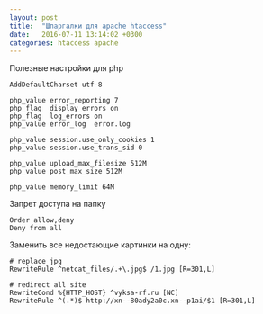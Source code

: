 ```yaml
---
layout: post
title:  "Шпаргалки для apache htaccess"
date:   2016-07-11 13:14:02 +0300
categories: htaccess apache
---
```


Полезные настройки для php

```
AddDefaultCharset utf-8

php_value error_reporting 7
php_flag  display_errors on
php_flag  log_errors on
php_value error_log  error.log

php_value session.use_only_cookies 1
php_value session.use_trans_sid 0

php_value upload_max_filesize 512M
php_value post_max_size 512M

php_value memory_limit 64M
```

Запрет доступа на папку

``` 
Order allow,deny
Deny from all
```

Заменить все недостающие картинки на одну:

```
# replace jpg 
RewriteRule ^netcat_files/.+\.jpg$ /1.jpg [R=301,L]
```



```
# redirect all site
RewriteCond %{HTTP_HOST} ^vyksa-rf.ru [NC]
RewriteRule ^(.*)$ http://xn--80ady2a0c.xn--p1ai/$1 [R=301,L]
```